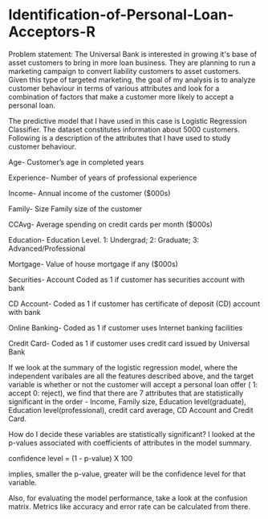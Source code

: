 # Identification-of-Personal-Loan-Acceptors-R

Problem statement: The Universal Bank is interested in growing it's base of asset customers to bring in more loan business. They are planning to run a marketing campaign to convert liability customers to asset customers. Given this type of targeted marketing, the goal of my analysis is to analyze customer behaviour in terms of various attributes and look for a combination of factors that make a customer more likely to accept a personal loan.

The predictive model that I have used in this case is Logistic Regression Classifier. The dataset constitutes information about 5000 customers. Following is a description of the attributes that I have used to study customer behaviour.

Age- Customer’s age in completed years

Experience- Number of years of professional experience

Income- Annual income of the customer ($000s)

Family- Size Family size of the customer

CCAvg- Average spending on credit cards per month ($000s)

Education- Education Level. 1: Undergrad; 2: Graduate; 3: Advanced/Professional

Mortgage- Value of house mortgage if any ($000s)

Securities- Account Coded as 1 if customer has securities account with bank

CD Account- Coded as 1 if customer has certificate of deposit (CD) account with bank

Online Banking- Coded as 1 if customer uses Internet banking facilities

Credit Card- Coded as 1 if customer uses credit card issued by Universal Bank



If we look at the summary of the logistic regression model, where the independent varibales are all the features described above, and the target variable is whether or not the customer will accept a personal loan offer ( 1: accept 0: reject), we find that there are 7 attributes that are statistically significant in the order - Income, Family size, Education level(graduate), Education level(professional), credit card average, CD Account and Credit Card.

How do I decide these variables are statistically significant? 
I looked at the p-values associated with coefficients of attributes in the model summary.

confidence level = (1 - p-value) X 100

implies, smaller the p-value, greater will be the confidence level for that variable.


Also, for evaluating the model performance, take a look at the confusion matrix. Metrics like accuracy and error rate can be calculated from there.
